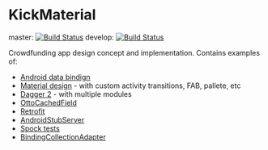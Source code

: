 # KickMaterial
 master:  [![Build Status](https://travis-ci.org/byoutline/kickmaterial.svg?branch=master)](https://travis-ci.org/byoutline/kickmaterial)
 develop: [![Build Status](https://travis-ci.org/byoutline/kickmaterial.svg?branch=develop)](https://travis-ci.org/byoutline/kickmaterial)
 
Crowdfunding app design concept and implementation.
Contains examples of:
* [Android data bindign](https://developer.android.com/tools/data-binding/guide.html)
* [Material design](https://design.google.com/) - with custom activity transitions, FAB, pallete, etc
* [Dagger 2](https://google.github.io/dagger/) - with multiple modules
* [OttoCachedField](https://github.com/byoutline/OttoCachedField)
* [Retrofit](https://square.github.io/retrofit/)
* [AndroidStubServer](https://github.com/byoutline/AndroidStubServer)
* [Spock tests](http://spockframework.org/)
* [BindingCollectionAdapter](https://github.com/evant/binding-collection-adapter/)


